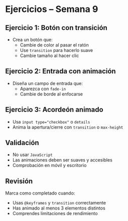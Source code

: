 # Ejercicios – Semana 9

## Ejercicio 1: Botón con transición

- Crea un botón que:
  - Cambie de color al pasar el ratón
  - Use `transition` para hacerlo suave
  - Cambie tamaño al hacer clic

## Ejercicio 2: Entrada con animación

- Diseña un campo de entrada que:
  - Aparezca con `fade-in`
  - Cambie de borde al enfocarse

## Ejercicio 3: Acordeón animado

- Usa `input type="checkbox"` o `details`
- Anima la apertura/cierre con `transition` o `max-height`

## Validación

- No usar `JavaScript`
- Las animaciones deben ser suaves y accesibles
- Comprobación en móvil y escritorio

## Revisión

Marca como completado cuando:
- Usas `@keyframes` y `transition` correctamente
- Has animado al menos 3 elementos distintos
- Comprendes limitaciones de rendimiento
